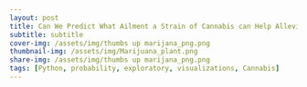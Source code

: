 ```yaml
---
layout: post
title: Can We Predict What Ailment a Strain of Cannabis can Help Alleviate?
subtitle: subtitle
cover-img: /assets/img/thumbs up marijana_png.png
thumbnail-img: /assets/img/Marijuana_plant.png
share-img: /assets/img/thumbs up marijana_png.png
tags: [Python, probability, exploratory, visualizations, Cannabis]
---
```

